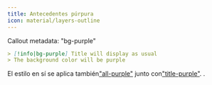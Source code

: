 ```yaml
---
title: Antecedentes púrpura
icon: material/layers-outline
---
```


Callout metadata: "bg-purple"

```md
> [!info|bg-purple] Title will display as usual
> The background color will be purple
```

El estilo en sí se aplica también["all-purple"](../combined-styling/page-4.md)
junto con["title-purple"](../title-styling/page-4.md).
.

